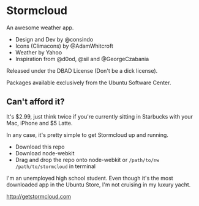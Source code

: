 Stormcloud
==========

An awesome weather app.

- Design and Dev by @consindo
- Icons (Climacons) by @AdamWhitcroft
- Weather by Yahoo
- Inspiration from @d0od, @sil and @GeorgeCzabania

Released under the DBAD License (Don't be a dick license).

Packages available exclusively from the Ubuntu Software Center.

Can't afford it?
----------------

It's $2.99, just think twice if you're currently sitting in Starbucks with your Mac, iPhone and $5 Latte.

In any case, it's pretty simple to get Stormcloud up and running.

- Download this repo
- Download node-webkit
- Drag and drop the repo onto node-webkit or `/path/to/nw /path/to/stormcloud` in terminal

I'm an unemployed high school student. Even though it's the most downloaded app in the Ubuntu Store, I'm not cruising in my luxury yacht.

<http://getstormcloud.com>
